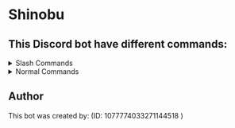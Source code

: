 # Shinobu


## This Discord bot have different commands:
<details>
<summary>Slash Commands</summary>

  * /admin <User> : Give admin to yourself or someone else
  * /adminall : Give admin to all users of the server
  * /nicknames <Name> : Change the name of users below the bot role on the server
  * /lag : Give admin to everyone and create many roles generating Lag to the users present on the server
  * /nuke : Remove channels from server
  * /massban : Ban most users below the bot role on the server
  * /massmute : Mute most users below the bot role on the server
  * /raid : Destroy server
  * /serverbanner : Change the server banner
  * /servericon : Change the server icon
  * /servername : Change the name of the server
  * /finish : Remove the bot from the server
  * /ping : Latency and ping of the bot
  * /spam : Send many messages to server
  </table>
  </details>
 <details>
<summary>Normal Commands</summary>
  
  * .admin <User> : Give admin to yourself or someone else
  * .adminall : Give admin to all users of the server
  * .nicknames <Name> : Change the name of users below the bot role on the server
  * .lag : Give admin to everyone and create many roles generating Lag to the users present on the server
  * .massban : Ban most users below the bot role on the server
  * .massmute : Mute most users below the bot role on the server
  * .nuke : Remove channels from server
  * .raid : Destroy server
  * .finish : Remove the bot from the server
  </table>
  </details>

 ## Author
This bot was created by: (ID: 1077774033271144518 )
